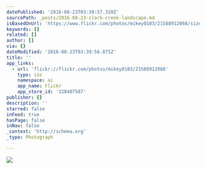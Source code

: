 ```yaml
---
datePublished: '2016-08-23T03:39:57.320Z'
sourcePath: _posts/2016-08-23-clark-creek-landscape.md
isBasedOnUrl: 'https://www.flickr.com/photos/mikey0103/21588912068/sizes/c/'
keywords: []
related: []
author: []
via: {}
dateModified: '2016-08-23T03:39:56.875Z'
title: ''
app_links:
  - url: 'flickr://flickr.com/photos/mikey0103/21588912068'
    type: ios
    namespace: ai
    app_name: Flickr
    app_store_id: '328407587'
publisher: {}
description: ''
starred: false
inFeed: true
hasPage: false
inNav: false
_context: 'http://schema.org'
_type: Photograph

---
```

![](https://imgflo.herokuapp.com/graph/vahj1ThiexotieMo/6c17691ae8c5c58da0ee929ebcc1d4a1/noop.jpg?input=https%3A%2F%2Ffarm1.staticflickr.com%2F760%2F21588912068_de960683e5_b.jpg)